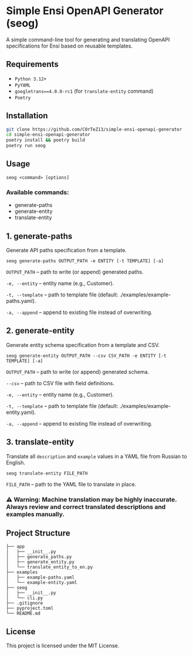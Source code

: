 # Simple Ensi OpenAPI Generator (seog)
A simple command-line tool for generating and translating OpenAPI specifications for Ensi based on reusable templates.

## Requirements
- `Python 3.12+`
- `PyYAML`
- `googletrans==4.0.0-rc1` (for `translate-entity` command)
- `Poetry`

## Installation

```bash
git clone https://github.com/C0rTeZ13/simple-ensi-openapi-generator
cd simple-ensi-openapi-generator
poetry install && poetry build
poetry run seog
```

## Usage
```
seog <command> [options]
```

### Available commands:
- generate-paths
- generate-entity
- translate-entity

## 1. generate-paths
Generate API paths specification from a template.

```
seog generate-paths OUTPUT_PATH -e ENTITY [-t TEMPLATE] [-a]
```

`OUTPUT_PATH` – path to write (or append) generated paths.

`-e, --entity` – entity name (e.g., Customer).

`-t, --template` – path to template file (default: ./examples/example-paths.yaml).

`-a, --append` – append to existing file instead of overwriting.


## 2. generate-entity
Generate entity schema specification from a template and CSV.

```
seog generate-entity OUTPUT_PATH --csv CSV_PATH -e ENTITY [-t TEMPLATE] [-a]
```

`OUTPUT_PATH` – path to write (or append) generated schema.

`--csv` – path to CSV file with field definitions.

`-e, --entity` – entity name (e.g., Customer).

`-t, --template` – path to template file (default: ./examples/example-entity.yaml).

`-a, --append` – append to existing file instead of overwriting.

## 3. translate-entity
Translate all `description` and `example` values in a YAML file from Russian to English.

```
seog translate-entity FILE_PATH
```

`FILE_PATH` – path to the YAML file to translate in place.

### ⚠️ Warning: Machine translation may be highly inaccurate. Always review and correct translated descriptions and examples manually.

## Project Structure
```
├── app
│   ├── __init__.py
│   ├── generate_paths.py
│   ├── generate_entity.py
│   └── translate_entity_to_en.py
├── examples
│   ├── example-paths.yaml
│   └── example-entity.yaml
├── seog
│   ├── __init__.py
│   └── cli.py
├── .gitignore
├── pyproject.toml
└── README.md
```

## License
This project is licensed under the MIT License.
